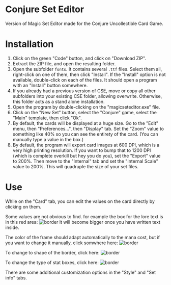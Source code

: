 # Conjure Set Editor
Version of Magic Set Editor made for the Conjure Uncollectible Card Game.

# Installation
1. Click on the green "Code" button, and click on "Download ZIP".
2. Extract the ZIP file, and open the resulting folder.
3. Open the subfolder `fonts`. It contains several `.ttf` files. Select them all, right-click on one of them, then click "Install". If the "Install" option is not available, double-click on each of the files. It should open a program with an "Install" button somewhere.
4. If you already had a previous version of CSE, move or copy all other subfolders into your existing CSE folder, allowing overwrite. Otherwise, this folder acts as a stand alone installation.
5. Open the program by double-clicking on the "magicseteditor.exe" file.
6. Click on the "New Set" button, select the "Conjure" game, select the "Main" template, then click "Ok".
7. By default, the cards will be displayed at a huge size. Go to the "Edit" menu, then "Preferences...", then "Display" tab. Set the "Zoom" value to something like 40% so you can see the entirety of the card. (You can manually type a value in the box.)
8. By default, the program will export card images at 600 DPI, which is a very high printing resolution. If you want to bump that to 1200 DPI (which is complete overkill but hey you do you), set the "Export" value to 200%. Then move to the "Internal" tab and set the "Internal Scale" value to 200%. This will quadruple the size of your set files.

# Use
While on the "Card" tab, you can edit the values on the card directly by clicking on them.

Some values are not obvious to find. for example the box for the lore text is in this red area:
![border](https://github.com/G-e-n-e-v-e-n-s-i-S/Conjure-Set-Editor/blob/main/readme_images/lore.png)
It will become bigger once you have written text inside.

The color of the frame should adapt automatically to the mana cost, but if you want to change it manually, click somwhere here:
![border](https://github.com/G-e-n-e-v-e-n-s-i-S/Conjure-Set-Editor/blob/main/readme_images/frame.png)

To change to shape of the border, click here:
![border](https://github.com/G-e-n-e-v-e-n-s-i-S/Conjure-Set-Editor/blob/main/readme_images/border.png)

To change the type of stat boxes, click here:
![border](https://github.com/G-e-n-e-v-e-n-s-i-S/Conjure-Set-Editor/blob/main/readme_images/stats.png)

There are some additional customization options in the "Style" and "Set info" tabs.
